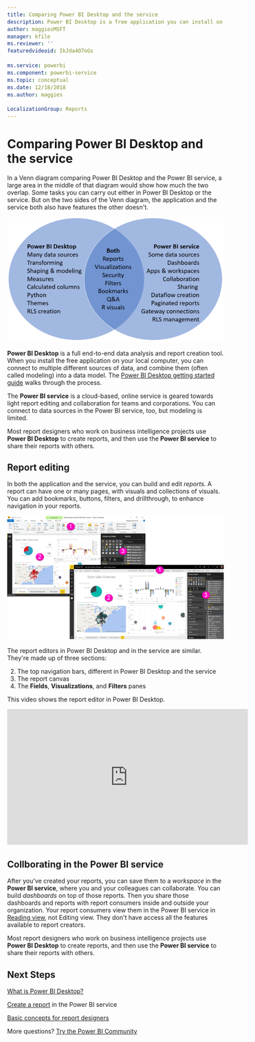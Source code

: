 ```yaml
---
title: Comparing Power BI Desktop and the service
description: Power BI Desktop is a free application you can install on your local computer to connect to, transform, and visualize your data. The Power BI service is a cloud-based, online service, where you connect to and visualize your data, and distribute it to your end users. 
author: maggiesMSFT
manager: kfile
ms.reviewer: ''
featuredvideoid: IkJda4O7oGs

ms.service: powerbi
ms.component: powerbi-service
ms.topic: conceptual
ms.date: 12/18/2018
ms.author: maggies

LocalizationGroup: Reports
---
```

# Comparing Power BI Desktop and the service

In a Venn diagram comparing Power BI Desktop and the Power BI service, a large area in the middle of that diagram would show how much the two overlap. Some tasks you can carry out either in Power BI Desktop or the service. But on the two sides of the Venn diagram, the application and the service both also have features the other doesn't.  

![Venn diagram of Power BI Desktop and service](media/service-service-vs-desktop/power-bi-venn-desktop-service.png)

**Power BI Desktop** is a full end-to-end data analysis and report creation tool. When you install the free application on your local computer, you can connect to multiple different sources of data, and combine them (often called modeling) into a data model. The [Power BI Desktop getting started guide](desktop-getting-started.md) walks through the process.

The **Power BI service** is a cloud-based, online service is geared towards light report editing and collaboration for teams and corporations. You can connect to data sources in the Power BI service, too, but modeling is limited. 

Most report designers who work on business intelligence projects use **Power BI Desktop** to create reports, and then use the **Power BI service** to share their reports with others.

## Report editing

In both the application and the service, you can build and edit *reports*. A report can have one or many pages, with visuals and collections of visuals. You can add bookmarks, buttons, filters, and drillthrough, to enhance navigation in your reports.

![Editing a report in Power BI Desktop or in the service](media/service-service-vs-desktop/power-bi-editing-desktop-service.png)

The report editors in Power BI Desktop and in the service are similar. They're made up of three sections:  

2. The top navigation bars, different in Power BI Desktop and the service    
3. The report canvas     
1. The **Fields**, **Visualizations**, and **Filters** panes

This video shows the report editor in Power BI Desktop. 

<iframe width="560" height="315" src="https://www.youtube.com/embed/IkJda4O7oGs" frameborder="0" allowfullscreen></iframe>

## Collborating in the Power BI service

After you've created your reports, you can save them to a *workspace* in the **Power BI service**, where you and your colleagues can collaborate. You can build *dashboards* on top of those reports. Then you share those dashboards and reports with report consumers inside and outside your organization. Your report consumers view them in the Power BI service in [Reading view](consumer/end-user-reading-view.md), not Editing view. They don't have access all the features available to report creators. 

Most report designers who work on business intelligence projects use **Power BI Desktop** to create reports, and then use the **Power BI service** to share their reports with others.

## Next Steps

[What is Power BI Desktop?](desktop-what-is-desktop.md)

[Create a report](service-report-create-new.md) in the Power BI service

[Basic concepts for report designers](service-basic-concepts.md)

More questions? [Try the Power BI Community](http://community.powerbi.com/)

